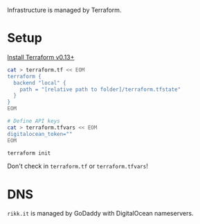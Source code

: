 Infrastructure is managed by Terraform.

# Setup

[Install Terraform v0.13+](https://learn.hashicorp.com/tutorials/terraform/install-cli)

```bash
cat > terraform.tf << EOM
terraform {
  backend "local" {
    path = "[relative path to folder]/terraform.tfstate"
  }
}
EOM

# Define API keys
cat > terraform.tfvars << EOM
digitalocean_token=""
EOM

terraform init
```

Don't check in `terraform.tf` or `terraform.tfvars`!

# DNS

`rikk.it` is managed by GoDaddy with DigitalOcean nameservers.


